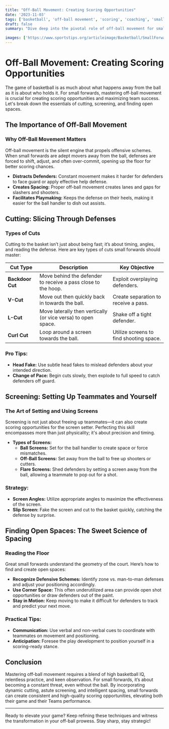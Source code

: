 ```yaml
---
title: "Off-Ball Movement: Creating Scoring Opportunities"
date: '2023-11-03'
tags: ['basketball', 'off-ball movement', 'scoring', 'coaching', 'small forward', 'cutting', 'screening', 'spacing']
draft: false
summary: "Dive deep into the pivotal role of off-ball movement for small forwards. Learn how cutting, screening, and strategically finding open spaces can transform scoring opportunities."

images: ['https://www.sportstips.org/articleimage/Basketball/SmallForward/off_ball_movement_creating_scoring_opportunities.webp']
---
```


# Off-Ball Movement: Creating Scoring Opportunities

The game of basketball is as much about what happens away from the ball as it is about who holds it. For small forwards, mastering off-ball movement is crucial for creating scoring opportunities and maximizing team success. Let's break down the essentials of cutting, screening, and finding open spaces.

## The Importance of Off-Ball Movement

### Why Off-Ball Movement Matters

Off-ball movement is the silent engine that propels offensive schemes. When small forwards are adept movers away from the ball, defenses are forced to shift, adjust, and often over-commit, opening up the floor for better scoring chances.

- **Distracts Defenders:** Constant movement makes it harder for defenders to face guard or apply effective help defense.
- **Creates Spacing:** Proper off-ball movement creates lanes and gaps for slashers and shooters.
- **Facilitates Playmaking:** Keeps the defense on their heels, making it easier for the ball handler to dish out assists.

## Cutting: Slicing Through Defenses

### Types of Cuts

Cutting to the basket isn’t just about being fast; it’s about timing, angles, and reading the defense. Here are key types of cuts small forwards should master:

| Cut Type          | Description                                                    | Key Objective                         |
|-------------------|----------------------------------------------------------------|---------------------------------------|
| **Backdoor Cut**  | Move behind the defender to receive a pass close to the hoop.  | Exploit overplaying defenders.        |
| **V-Cut**         | Move out then quickly back in towards the ball.                | Create separation to receive a pass.  |
| **L-Cut**         | Move laterally then vertically (or vice versa) to open space.  | Shake off a tight defender.           |
| **Curl Cut**      | Loop around a screen towards the ball.                         | Utilize screens to find shooting space.|

### Pro Tips:

- **Head Fake:** Use subtle head fakes to mislead defenders about your intended direction.
- **Change of Pace:** Begin cuts slowly, then explode to full speed to catch defenders off guard.
  
## Screening: Setting Up Teammates and Yourself

### The Art of Setting and Using Screens

Screening is not just about freeing up teammates—it can also create scoring opportunities for the screen setter. Perfecting this skill encompasses more than just physicality; it's about precision and timing.

- **Types of Screens:**
  - **Ball Screens:** Set for the ball handler to create space or force mismatches.
  - **Off-Ball Screens:** Set away from the ball to free up shooters or cutters.
  - **Flare Screens:** Shed defenders by setting a screen away from the ball, allowing a teammate to pop out for a shot.

### Strategy:

- **Screen Angles:** Utilize appropriate angles to maximize the effectiveness of the screen.
- **Slip Screen:** Fake the screen and cut to the basket quickly, catching the defense by surprise.

## Finding Open Spaces: The Sweet Science of Spacing

### Reading the Floor

Great small forwards understand the geometry of the court. Here’s how to find and create open spaces:

- **Recognize Defensive Schemes:** Identify zone vs. man-to-man defenses and adjust your positioning accordingly.
- **Use Corner Space:** This often underutilized area can provide open shot opportunities or draw defenders out of the paint.
- **Stay in Motion:** Keep moving to make it difficult for defenders to track and predict your next move.

### Practical Tips:

- **Communication:** Use verbal and non-verbal cues to coordinate with teammates on movement and positioning.
- **Anticipation:** Foresee the play development to position yourself in a scoring-ready stance.

## Conclusion

Mastering off-ball movement requires a blend of high basketball IQ, relentless practice, and keen observation. For small forwards, it’s about becoming a constant threat, even without the ball. By incorporating dynamic cutting, astute screening, and intelligent spacing, small forwards can create consistent and high-quality scoring opportunities, elevating both their game and their Teams performance.

---

Ready to elevate your game? Keep refining these techniques and witness the transformation in your off-ball prowess. Stay sharp, stay strategic!
```